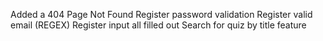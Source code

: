 Added a 404 Page Not Found
Register password validation
Register valid email (REGEX)
Register input all filled out
Search for quiz by title feature
